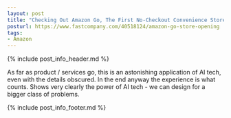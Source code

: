 ```yaml
---
layout: post
title: "Checking Out Amazon Go, The First No-Checkout Convenience Store"
posturl: https://www.fastcompany.com/40518124/amazon-go-store-opening
tags:
- Amazon
---
```


{% include post_info_header.md %}

As far as product / services go, this is an astonishing application of AI tech, even with the details obscured. In the end anyway the experience is what counts. Shows very clearly the power of AI tech - we can design for a bigger class of problems.

<!--more-->
{% include post_info_footer.md %}
